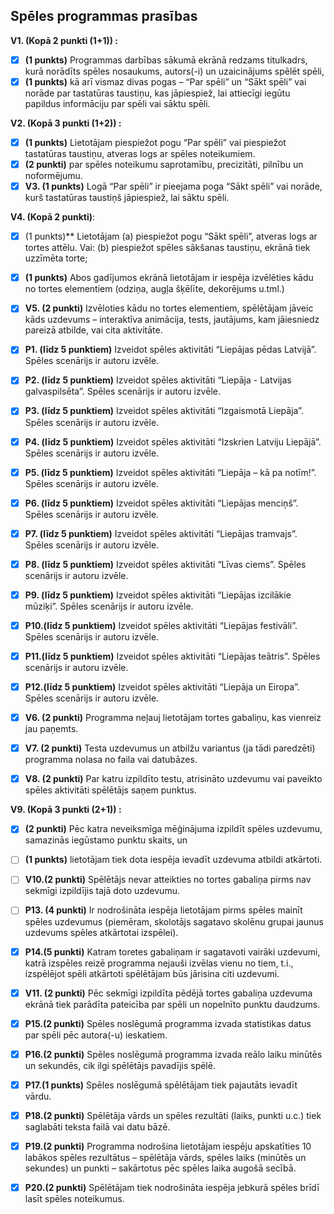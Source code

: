 ## Spēles programmas prasības

**V1. (Kopā 2 punkti (1+1)) :**

- [x] **(1 punkts)** Programmas darbības sākumā ekrānā redzams titulkadrs, kurā norādīts spēles nosaukums, autors(-i) un uzaicinājums spēlēt spēli,
- [x] **(1 punkts)** kā arī vismaz divas pogas – “Par spēli” un “Sākt spēli” vai norāde par tastatūras taustiņu, kas jāpiespiež, lai attiecīgi iegūtu papildus informāciju par spēli vai sāktu spēli.

**V2. (Kopā 3 punkti (1+2)) :**

- [x] **(1 punkts)** Lietotājam piespiežot pogu “Par spēli” vai piespiežot tastatūras taustiņu, atveras logs ar spēles noteikumiem.
- [x] **(2 punkti)** par spēles noteikumu saprotamību, precizitāti, pilnību un noformējumu.
- [x] **V3. (1 punkts)** Logā “Par spēli” ir pieejama poga “Sākt spēli” vai norāde, kurš tastatūras taustiņš jāpiespiež, lai sāktu spēli.

**V4. (Kopā 2 punkti)**: 

- [x] (1 punkts)** Lietotājam (a) piespiežot pogu “Sākt spēli”, atveras logs ar tortes attēlu. Vai: (b) piespiežot spēles sākšanas taustiņu, ekrānā tiek uzzīmēta torte;
- [x] **(1 punkts)** Abos gadījumos ekrānā lietotājam ir iespēja izvēlēties kādu no tortes elementiem (odziņa, augļa šķēlīte, dekorējums u.tml.)

- [x] **V5. (2 punkti)** Izvēloties kādu no tortes elementiem, spēlētājam jāveic kāds uzdevums – interaktīva animācija, tests, jautājums, kam jāiesniedz pareizā atbilde, vai cita aktivitāte.

- [x] **P1. (līdz 5 punktiem)** Izveidot spēles aktivitāti “Liepājas pēdas Latvijā”. Spēles scenārijs ir autoru izvēle.

- [x] **P2. (līdz 5 punktiem)** Izveidot spēles aktivitāti “Liepāja - Latvijas galvaspilsēta”. Spēles scenārijs ir autoru izvēle.

- [x] **P3. (līdz 5 punktiem)** Izveidot spēles aktivitāti “Izgaismotā Liepāja”. Spēles scenārijs ir autoru izvēle.

- [x] **P4. (līdz 5 punktiem)** Izveidot spēles aktivitāti “Izskrien Latviju Liepājā”. Spēles scenārijs ir autoru izvēle.

- [x] **P5. (līdz 5 punktiem)** Izveidot spēles aktivitāti “Liepāja – kā pa notīm!”. Spēles scenārijs ir autoru izvēle.

- [x] **P6. (līdz 5 punktiem)** Izveidot spēles aktivitāti “Liepājas menciņš”. Spēles scenārijs ir autoru izvēle.

- [x] **P7. (līdz 5 punktiem)** Izveidot spēles aktivitāti “Liepājas tramvajs”. Spēles scenārijs ir autoru izvēle.

- [x] **P8. (līdz 5 punktiem)** Izveidot spēles aktivitāti “Līvas ciems”. Spēles scenārijs ir autoru izvēle.

- [x] **P9. (līdz 5 punktiem)** Izveidot spēles aktivitāti “Liepājas izcilākie mūziķi”. Spēles scenārijs ir autoru izvēle.

- [x] **P10.(līdz 5 punktiem)** Izveidot spēles aktivitāti “Liepājas festivāli”. Spēles scenārijs ir autoru izvēle.

- [x] **P11.(līdz 5 punktiem)** Izveidot spēles aktivitāti “Liepājas teātris”. Spēles scenārijs ir autoru izvēle.

- [x] **P12.(līdz 5 punktiem)** Izveidot spēles aktivitāti “Liepāja un Eiropa”. Spēles scenārijs ir autoru izvēle.

- [x] **V6. (2 punkti)** Programma neļauj lietotājam tortes gabaliņu, kas vienreiz jau paņemts.

- [x] **V7. (2 punkti)** Testa uzdevumus un atbilžu variantus (ja tādi paredzēti) programma nolasa no faila vai datubāzes.

- [x] **V8. (2 punkti)** Par katru izpildīto testu, atrisināto uzdevumu vai paveikto spēles aktivitāti spēlētājs saņem punktus.

**V9. (Kopā 3 punkti (2+1)) :**

- [x] **(2 punkti)** Pēc katra neveiksmīga mēģinājuma izpildīt spēles uzdevumu, samazinās iegūstamo punktu skaits, un
- [ ] **(1 punkts)** lietotājam tiek dota iespēja ievadīt uzdevuma atbildi atkārtoti.

- [ ] **V10.(2 punkti)** Spēlētājs nevar atteikties no tortes gabaliņa pirms nav sekmīgi izpildījis tajā doto uzdevumu.

- [ ] **P13. (4 punkti)** Ir nodrošināta iespēja lietotājam pirms spēles mainīt spēles uzdevumus (piemēram, skolotājs sagatavo skolēnu grupai jaunus uzdevums spēles atkārtotai izspēlei).

- [x] **P14.(5 punkti)** Katram toretes gabaliņam ir sagatavoti vairāki uzdevumi, katrā izspēles reizē programma nejauši izvēlas vienu no tiem, t.i., izspēlējot spēli atkārtoti spēlētājam būs jārisina citi uzdevumi.

- [x] **V11. (2 punkti)** Pēc sekmīgi izpildīta pēdējā tortes gabaliņa uzdevuma ekrānā tiek parādīta pateicība par spēli un nopelnīto punktu daudzums.

- [x] **P15.(2 punkti)** Spēles noslēgumā programma izvada statistikas datus par spēli pēc autora(-u) ieskatiem.

- [x] **P16.(2 punkti)** Spēles noslēgumā programma izvada reālo laiku minūtēs un sekundēs, cik ilgi spēlētājs pavadījis spēlē.

- [X] **P17.(1 punkts)** Spēles noslēgumā spēlētājam tiek pajautāts ievadīt vārdu.

- [x] **P18.(2 punkti)** Spēlētāja vārds un spēles rezultāti (laiks, punkti u.c.) tiek saglabāti teksta failā vai datu bāzē.

- [x] **P19.(2 punkti)** Programma nodrošina lietotājam iespēju apskatīties 10 labākos spēles rezultātus – spēlētāja vārds, spēles laiks (minūtēs un sekundes) un punkti – sakārtotus pēc spēles laika augošā secībā.

- [x] **P20.(2 punkti)** Spēlētājam tiek nodrošināta iespēja jebkurā spēles brīdī lasīt spēles noteikumus.

